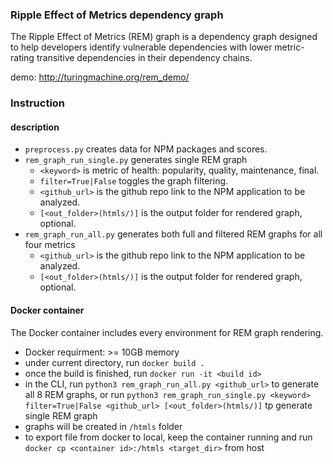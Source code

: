 ### Ripple Effect of Metrics dependency graph

The Ripple Effect of Metrics (REM) graph is a dependency graph designed to help developers identify vulnerable dependencies with lower metric-rating transitive dependencies in their dependency chains.

demo: http://turingmachine.org/rem_demo/

### Instruction

#### description

- `preprocess.py` creates data for NPM packages and scores.
- `rem_graph_run_single.py` generates single REM graph
    - `<keyword>` is metric of health: popularity, quality, maintenance, final. 
    - `filter=True|False` toggles the graph filtering.
    - `<github_url>` is the github repo link to the NPM application to be analyzed.
    - `[<out_folder>(htmls/)]` is the output folder for rendered graph, optional.
- `rem_graph_run_all.py` generates both full and filtered REM graphs for all four metrics
    - `<github_url>` is the github repo link to the NPM application to be analyzed.
    - `[<out_folder>(htmls/)]` is the output folder for rendered graph, optional.

#### Docker container

The Docker container includes every environment for REM graph rendering.

 - Docker requirment: >= 10GB memory
 - under current directory, run `docker build .`
 - once the build is finished, run `docker run -it <build id>`
 - in the CLI, run `python3 rem_graph_run_all.py <github_url>` to generate all 8 REM graphs, or run `python3 rem_graph_run_single.py <keyword> filter=True|False <github_url> [<out_folder>(htmls/)]` tp generate single REM graph
 - graphs will be created in `/htmls` folder
 - to export file from docker to local, keep the container running and run `docker cp <container id>:/htmls <target_dir>` from host
